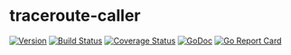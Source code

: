# traceroute-caller
[![Version](https://img.shields.io/github/tag/m-lab/traceroute-caller.svg)](https://github.com/m-lab/traceroute-caller/releases) [![Build Status](https://travis-ci.com/m-lab/traceroute-caller.svg?branch=master)](https://travis-ci.com/m-lab/traceroute-caller) [![Coverage Status](https://coveralls.io/repos/m-lab/traceroute-caller/badge.svg?branch=master)](https://coveralls.io/github/m-lab/traceroute-caller?branch=master) [![GoDoc](https://godoc.org/github.com/m-lab/traceroute-caller?status.svg)](https://godoc.org/github.com/m-lab/traceroute-caller) [![Go Report Card](https://goreportcard.com/badge/github.com/m-lab/traceroute-caller)](https://goreportcard.com/report/github.com/m-lab/traceroute-caller)
